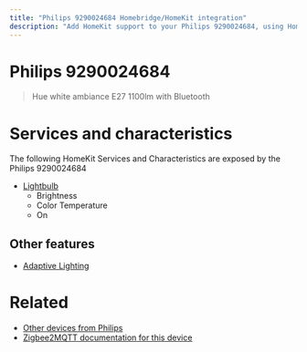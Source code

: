 ```yaml
---
title: "Philips 9290024684 Homebridge/HomeKit integration"
description: "Add HomeKit support to your Philips 9290024684, using Homebridge, Zigbee2MQTT and homebridge-z2m."
---
```

<!---
This file has been GENERATED using src/docgen/docgen.ts
DO NOT EDIT THIS FILE MANUALLY!
-->
# Philips 9290024684
> Hue white ambiance E27 1100lm with Bluetooth


# Services and characteristics
The following HomeKit Services and Characteristics are exposed by
the Philips 9290024684

* [Lightbulb](../../light.md)
  * Brightness
  * Color Temperature
  * On


## Other features
* [Adaptive Lighting](../../light.md)


# Related
* [Other devices from Philips](../index.md#philips)
* [Zigbee2MQTT documentation for this device](https://www.zigbee2mqtt.io/devices/9290024684.html)